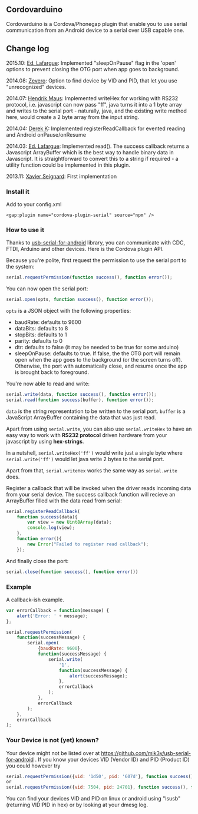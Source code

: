 ## Cordovarduino

Cordovarduino is a Cordova/Phonegap plugin that enable you to use serial communication from an Android device to a serial over USB capable one.

## Change log
2015.10: [Ed. Lafargue](https://github.com/elafargue): Implemented "sleepOnPause" flag in the 'open' options to prevent closing the OTG port when app goes to background.

2014.08: [Zevero](https://github.com/zevero): Option to find device by VID and PID, that let you use "unrecognized" devices.

2014.07: [Hendrik Maus](https://github.com/hendrikmaus): Implemented writeHex for working with RS232 protocol, i.e. javascript can now pass "ff", java turns it into a 1 byte array and writes to the serial port - naturally, java, and the existing write method here, would create a 2 byte array from the input string.

2014.04: [Derek K](https://github.com/etx): Implemented registerReadCallback for evented reading and Android onPause/onResume
         
2014.03: [Ed. Lafargue](https://github.com/elafargue): Implemented read(). The success callback returns a Javascript ArrayBuffer which is the best way to handle binary data in Javascript. It is straightforward to convert this to a string if required - a utility function could be implemented in this plugin.

2013.11: [Xavier Seignard](https://github.com/xseignard): First implementation

### Install it
Add to your config.xml
```
<gap:plugin name="cordova-plugin-serial" source="npm" />
```

### How to use it
Thanks to [usb-serial-for-android](https://github.com/mik3y/usb-serial-for-android) library, you can communicate with CDC, FTDI, Arduino and other devices. Here is the Cordova plugin API.

Because you're polite, first request the permission to use the serial port to the system:
```js
serial.requestPermission(function success(), function error());
```
You can now open the serial port:
```js
serial.open(opts, function success(), function error());
```
`opts` is a JSON object with the following properties:

- baudRate: defaults to 9600
- dataBits: defaults to 8
- stopBits: defaults to 1
- parity: defaults to 0
- dtr: defaults to false (it may be needed to be true for some arduino)
- sleepOnPause: defaults to true. If false, the the OTG port will remain open when the app goes to the background (or the screen turns off). Otherwise, the port with automatically close, and resume once the app is brought back to foreground.

You're now able to read and write:
```js
serial.write(data, function success(), function error());
serial.read(function success(buffer), function error());
```
`data` is the string representation to be written to the serial port.
`buffer` is a JavaScript ArrayBuffer containing the data that was just read.

Apart from using `serial.write`, you can also use `serial.writeHex` to have an easy way to work with **RS232 protocol** driven hardware from your javascript by using **hex-strings**.

In a nutshell, `serial.writeHex('ff')` would write just a single byte where `serial.write('ff')` would let java write 2 bytes to the serial port.

Apart from that, `serial.writeHex` works the same way as `serial.write` does.

Register a callback that will be invoked when the driver reads incoming data from your serial device. The success callback function will recieve an ArrayBuffer filled with the data read from serial:
```js
serial.registerReadCallback(
	function success(data){
		var view = new Uint8Array(data);
		console.log(view);
	},
	function error(){
		new Error("Failed to register read callback");
	});
```



And finally close the port:
```js
serial.close(function success(), function error())
```

### Example

A callback-ish example.

```js
var errorCallback = function(message) {
    alert('Error: ' + message);
};

serial.requestPermission(
	function(successMessage) {
    	serial.open(
        	{baudRate: 9600},
            function(successMessage) {
        		serial.write(
                	'1',
                    function(successMessage) {
                    	alert(successMessage);
                    },
                    errorCallback
        		);
        	},
        	errorCallback
    	);
    },
    errorCallback
);
```

### Your Device is not (yet) known?

Your device might not be listed over at https://github.com/mik3y/usb-serial-for-android .
If you know your devices VID (Vendor ID) and PID (Product ID) you could however try 

```js
serial.requestPermission({vid: '1d50', pid: '607d'}, function success(), function error()); //hex strings
or
serial.requestPermission({vid: 7504, pid: 24701}, function success(), function error()); //integers
```

You can find your devices VID and PID on linux or android using "lsusb" (returning VID:PID in hex) or by looking at your dmesg log.
